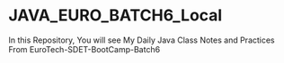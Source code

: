 # JAVA_EURO_BATCH6_Local
In this Repository, You will see
My Daily Java Class Notes and Practices
From EuroTech-SDET-BootCamp-Batch6
